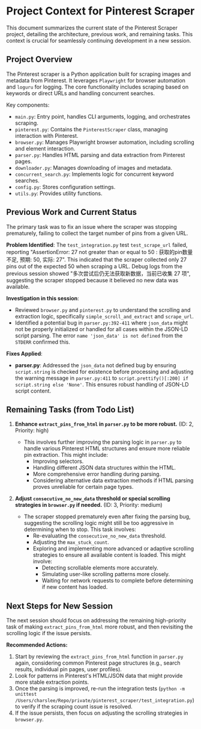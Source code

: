 # Project Context for Pinterest Scraper

This document summarizes the current state of the Pinterest Scraper project, detailing the architecture, previous work, and remaining tasks. This context is crucial for seamlessly continuing development in a new session.

## Project Overview

The Pinterest scraper is a Python application built for scraping images and metadata from Pinterest. It leverages `Playwright` for browser automation and `loguru` for logging. The core functionality includes scraping based on keywords or direct URLs and handling concurrent searches.

Key components:
- `main.py`: Entry point, handles CLI arguments, logging, and orchestrates scraping.
- `pinterest.py`: Contains the `PinterestScraper` class, managing interaction with Pinterest.
- `browser.py`: Manages Playwright browser automation, including scrolling and element interaction.
- `parser.py`: Handles HTML parsing and data extraction from Pinterest pages.
- `downloader.py`: Manages downloading of images and metadata.
- `concurrent_search.py`: Implements logic for concurrent keyword searches.
- `config.py`: Stores configuration settings.
- `utils.py`: Provides utility functions.

## Previous Work and Current Status

The primary task was to fix an issue where the scraper was stopping prematurely, failing to collect the target number of pins from a given URL.

**Problem Identified**:
The `test_integration.py` test `test_scrape_url` failed, reporting "AssertionError: 27 not greater than or equal to 50 : 获取的pin数量不足, 预期: 50, 实际: 27". This indicated that the scraper collected only 27 pins out of the expected 50 when scraping a URL. Debug logs from the previous session showed "多次尝试后仍无法获取新数据，当前已收集 27 项", suggesting the scraper stopped because it believed no new data was available.

**Investigation in this session**:
- Reviewed `browser.py` and `pinterest.py` to understand the scrolling and extraction logic, specifically `simple_scroll_and_extract` and `scrape_url`.
- Identified a potential bug in `parser.py:392-411` where `json_data` might not be properly initialized or handled for all cases within the JSON-LD script parsing. The error `name 'json_data' is not defined` from the `STDERR` confirmed this.

**Fixes Applied**:
- **parser.py**: Addressed the `json_data` not defined bug by ensuring `script.string` is checked for existence before processing and adjusting the warning message in `parser.py:411` to `script.prettify()[:200] if script.string else 'None'`. This ensures robust handling of JSON-LD script content.

## Remaining Tasks (from Todo List)

1. **Enhance `extract_pins_from_html` in `parser.py` to be more robust.** (ID: 2, Priority: high)
   - This involves further improving the parsing logic in `parser.py` to handle various Pinterest HTML structures and ensure more reliable pin extraction. This might include:
     - Improving selectors.
     - Handling different JSON data structures within the HTML.
     - More comprehensive error handling during parsing.
     - Considering alternative data extraction methods if HTML parsing proves unreliable for certain page types.

2. **Adjust `consecutive_no_new_data` threshold or special scrolling strategies in `browser.py` if needed.** (ID: 3, Priority: medium)
   - The scraper stopped prematurely even after fixing the parsing bug, suggesting the scrolling logic might still be too aggressive in determining when to stop. This task involves:
     - Re-evaluating the `consecutive_no_new_data` threshold.
     - Adjusting the `max_stuck_count`.
     - Exploring and implementing more advanced or adaptive scrolling strategies to ensure all available content is loaded. This might involve:
       - Detecting scrollable elements more accurately.
       - Simulating user-like scrolling patterns more closely.
       - Waiting for network requests to complete before determining if new content has loaded.

## Next Steps for New Session

The next session should focus on addressing the remaining high-priority task of making `extract_pins_from_html` more robust, and then revisiting the scrolling logic if the issue persists.

**Recommended Actions:**
1. Start by reviewing the `extract_pins_from_html` function in `parser.py` again, considering common Pinterest page structures (e.g., search results, individual pin pages, user profiles).
2. Look for patterns in Pinterest's HTML/JSON data that might provide more stable extraction points.
3. Once the parsing is improved, re-run the integration tests (`python -m unittest /Users/charslee/Repo/private/pinterest_scraper/test_integration.py`) to verify if the scraping count issue is resolved.
4. If the issue persists, then focus on adjusting the scrolling strategies in `browser.py`.

